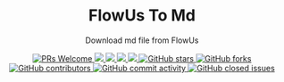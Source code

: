<div align="center">
  <h1>FlowUs To Md</h1>
  <p>Download md file from FlowUs</p>
  <a href="http://makeapullrequest.com">
    <img src="https://img.shields.io/badge/PRs-welcome-brightgreen.svg?style=flat-square" alt="PRs Welcome">
  </a>
  <a href="https://www.npmjs.com/package/@flowusx/flowus-to-md">
    <img src="https://img.shields.io/node/v/@flowusx/flowus-to-md.svg?style=flat-square">
  </a>
  <a href="https://www.npmjs.com/package/@flowusx/flowus-to-md">
    <img src="https://img.shields.io/npm/v/@flowusx/flowus-to-md.svg?style=flat-square">
  </a>
  <a href="https://www.npmjs.com/package/@flowusx/flowus-to-md">
    <img src="https://img.shields.io/npm/l/@flowusx/flowus-to-md.svg?style=flat-square">
  </a>
  <a href="https://www.npmjs.com/package/@flowusx/flowus-to-md">
    <img src="https://img.shields.io/npm/dt/@flowusx/flowus-to-md.svg?style=flat-square">
  </a>
  <a href="https://github.com/FlowUsX/flowus-x">
    <img src="https://img.shields.io/github/stars/FlowUsX/flowus-x" alt="GitHub stars">
  </a>
  <a href="https://github.com/FlowUsX/flowus-x">
    <img src="https://img.shields.io/github/forks/FlowUsX/flowus-x" alt="GitHub forks">
  </a>
  <a href="https://github.com/FlowUsX/flowus-x">
    <img src="https://img.shields.io/github/contributors/FlowUsX/flowus-x" alt="GitHub contributors">
  </a>
  <a href="https://github.com/FlowUsX/flowus-x">
    <img src="https://img.shields.io/github/commit-activity/w/FlowUsX/flowus-x" alt="GitHub commit activity">
  </a>
  <a href="https://github.com/FlowUsX/flowus-x">
    <img src="https://img.shields.io/github/issues-closed/FlowUsX/flowus-x" alt="GitHub closed issues">
  </a>
</div>
